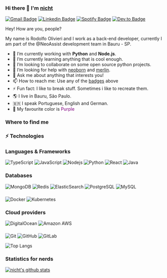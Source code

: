 ### Hi there 👋 I'm [nicht](https://nicht.rocks)
[![Gmail Badge](https://img.shields.io/badge/-rodolfo.olivieri3@gmail.com-c14438?style=for-the-badge&logo=Gmail&logoColor=white)](mailto:rodolfo.olivieri3@gmail.com "Connect via Email")
[![Linkedin Badge](https://img.shields.io/badge/-Rodolfo%20Olivieri-0072b1?style=for-the-badge&logo=Linkedin&logoColor=white)](https://www.linkedin.com/in/rodolfoolivieri/ "Connect on LinkedIn")
[![Spotify Badge](https://img.shields.io/badge/-Spotify-1DB954?style=for-the-badge&logo=Spotify&logoColor=white)](https://open.spotify.com/user/22ydzsykc57ailqsqbn4ycwsq)
[![Dev.to Badge](https://img.shields.io/badge/DEV.TO-%230A0A0A.svg?style=for-the-badge&logo=dev-to&logoColor=white)](https://dev.to/nicht)


Hey! How are you, people?

My name is Rodolfo Olivieri and I work as a back-end developer, currently I am part of the @NeoAssist development team in Bauru - SP.

- 🔭 I’m currently working with **Python** and **Node.js**.
- 🌱 I’m currently learning anything that is cool enough.
- 👯 I’m looking to collaborate on some open source python projects.
- 🤔 I’m looking for help with [neoborn](https://github.com/neoborn-io) and [merlin](https://github.com/nicht/merlin).
- 💬 Ask me about anything that interests you!
- 📫 How to reach me: Use any of the [badges](#hi-there-) above
- ⚡ Fun fact: I like to break stuff. Sometimes i like to recreate them.
- 🌎 I live in Bauru, São Paulo.
- 🇧🇷 I speak Portuguese, English and German.
- 🌈 My favourite color is <span style="color: purple">Purple</span>

### Where to find me

### ⚡ Technologies

### Languages & Frameworks
![TypeScript](https://img.shields.io/badge/-TypeScript-007ACC?style=for-the-badge&logo=typescript)
![JavaScript](https://img.shields.io/badge/-JavaScript-black?style=for-the-badge&logo=javascript)
![Nodejs](https://img.shields.io/badge/-Nodejs-black?style=for-the-badge&logo=Node.js)
![Python](https://img.shields.io/badge/-Python-black?style=for-the-badge&logo=Python)
![React](https://img.shields.io/badge/-React-black?style=for-the-badge&logo=react)
![Java](https://img.shields.io/badge/-java-E34A86?style=for-the-badge&logo=java)

### Databases
![MongoDB](https://img.shields.io/badge/-MongoDB-black?style=for-the-badge&logo=mongodb)
![Redis](https://img.shields.io/badge/-Redis-black?style=for-the-badge&logo=Redis)
![ElasticSearch](https://img.shields.io/badge/-ElasticSearch-005571?style=for-the-badge&logo=elasticsearch)
![PostgreSQL](https://img.shields.io/badge/-PostgreSQL-336791?style=for-the-badge&logo=postgresql)
![MySQL](https://img.shields.io/badge/-MySQL-black?style=for-the-badge&logo=mysql)

### 
![Docker](https://img.shields.io/badge/-Docker-black?style=for-the-badge&logo=docker)
![Kubernetes](https://img.shields.io/badge/-Kubernetes-black?style=for-the-badge&logo=kubernetes)

### Cloud providers
![DigitalOcean](https://img.shields.io/badge/-Digital%20Ocean-darkblue?style=for-the-badge&logo=digitalocean)
![Amazon AWS](https://img.shields.io/badge/Amazon%20AWS-232F3E?style=for-the-badge&logo=amazon-aws)

### 
![Git](https://img.shields.io/badge/-Git-black?style=for-the-badge&logo=git)
![GitHub](https://img.shields.io/badge/-GitHub-181717?style=for-the-badge&logo=github)
![GitLab](https://img.shields.io/badge/-GitLab-FCA121?style=for-the-badge&logo=gitlab)


![Top Langs](https://github-readme-stats.vercel.app/api/top-langs/?username=nicht&hide=TeX&layout=compact)  
### Statistics for nerds

[![nicht's github stats](https://github-readme-stats.vercel.app/api?username=nicht&show_icons=true&theme=tokyonight&include_all_commits=true)](https://github.com/anuraghazra/github-readme-stats)
